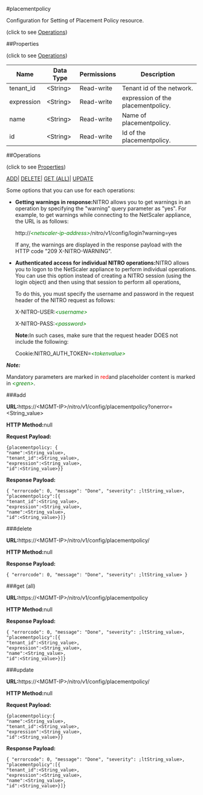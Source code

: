 #placementpolicy



Configuration for Setting of Placement Policy resource.

<span>(click to see [Operations](#operations))</span>



##Properties 

<span>(click to see [Operations](#operations))</span>





<table><thead><tr><th>Name</th><th>Data Type</th><th>Permissions</th><th>Description</th></tr></thead><tbody><tr><td>tenant_id</td><td>&lt;String></td><td>Read-write</td><td>Tenant id of the network.</td></tr><tr><td>expression</td><td>&lt;String></td><td>Read-write</td><td>expression of the placementpolicy.</td></tr><tr><td>name</td><td>&lt;String></td><td>Read-write</td><td>Name of placementpolicy.</td></tr><tr><td>id</td><td>&lt;String></td><td>Read-write</td><td>Id of the placementpolicy.</td></tr></tbody></table>

##Operations 

<span>(click to see [Properties](#properties))</span>





[ADD](#all)| [DELETE](#delete)| [GET (ALL)](#get-all)| [UPDATE](#update)





Some options that you can use for each operations:

<ul><li><p><b>Getting warnings in response:</b>NITRO allows you to get warnings in an operation by specifying the "warning" query parameter as "yes". For example, to get warnings while connecting to the NetScaler appliance, the URL is as follows:</p><p>http://<span style="color:green;font-style:italic;">&lt;netscaler-ip-address&gt;</span>/nitro/v1/config/login?warning=yes</p><p>If any, the warnings are displayed in the response payload with the HTTP code "209 X-NITRO-WARNING".</p></li><li><p><b>Authenticated access for individual NITRO operations:</b>NITRO allows you to logon to the NetScaler appliance to perform individual operations. You can use this option instead of creating a NITRO session (using the login object) and then using that session to perform all operations,</p><p>To do this, you must specify the username and password in the request header of the NITRO request as follows:</p><p>X-NITRO-USER:<span style="color:green;font-style:italic;">&lt;username&gt;</span></p><p>X-NITRO-PASS:<span style="color:green;font-style:italic;">&lt;password&gt;</span></p><p><b>Note:</b>In such cases, make sure that the request header DOES not include the following:</p><p>Cookie:NITRO_AUTH_TOKEN=<span style="color:green;font-style:italic;">&lt;tokenvalue&gt;</span></p></li></ul>







***Note:*** 

Mandatory parameters are marked in <span style="color:#FF0000;">red</span>and placeholder content is marked in <span style="color:green;font-style:italic">&lt;green&gt;</span>.



###add







<b>URL:</b>https://&lt;MGMT-IP&gt;/nitro/v1/config/placementpolicy?onerror=&lt;String_value&gt;

<b>HTTP Method:</b>null

<b>Request Payload: </b>
```
{placementpolicy: {
"name":<String_value>,
"tenant_id":<String_value>,
"expression":<String_value>,
"id":<String_value>}}
```

<b>Response Payload: </b>
```
{ "errorcode": 0, "message": "Done", "severity": ;ltString_value>, "placementpolicy":[{
"tenant_id":<String_value>,
"expression":<String_value>,
"name":<String_value>,
"id":<String_value>}]}
```







###delete







<b>URL:</b>https://&lt;MGMT-IP&gt;/nitro/v1/config/placementpolicy/

<b>HTTP Method:</b>null

<b>Response Payload: </b>
```
{ "errorcode": 0, "message": "Done", "severity": ;ltString_value> }
```







###get (all)







<b>URL:</b>https://&lt;MGMT-IP&gt;/nitro/v1/config/placementpolicy

<b>HTTP Method:</b>null

<b>Response Payload: </b>
```
{ "errorcode": 0, "message": "Done", "severity": ;ltString_value>, "placementpolicy":[{
"tenant_id":<String_value>,
"expression":<String_value>,
"name":<String_value>,
"id":<String_value>}]}
```







###update







<b>URL:</b>https://&lt;MGMT-IP&gt;/nitro/v1/config/placementpolicy/

<b>HTTP Method:</b>null

<b>Request Payload: </b>
```
{placementpolicy:{
"name":<String_value>,
"tenant_id":<String_value>,
"expression":<String_value>,
"id":<String_value>}}
```

<b>Response Payload: </b>
```
{ "errorcode": 0, "message": "Done", "severity": ;ltString_value>, "placementpolicy":[{
"tenant_id":<String_value>,
"expression":<String_value>,
"name":<String_value>,
"id":<String_value>}]}
```







